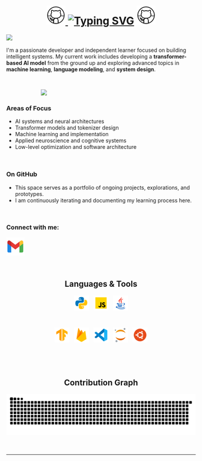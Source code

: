 <h1 align="center">
  <a href="#">
    <img width="50px" src="https://github.com/ZedUnknown/ZedUnknown/blob/main/img/gif/github.gif" />
  </a>
<a href="#"><img src="https://readme-typing-svg.herokuapp.com?font=Inter&weight=600&size=35&duration=3000&pause=3000&color=F73B3B&center=true&vCenter=true&width=435&lines=Welcome;I'm+Zed;print(%22Hello+World!%22)" alt="Typing SVG" /></a>
  <a href="#">
    <img width="50px" src="https://github.com/ZedUnknown/ZedUnknown/blob/main/img/gif/github.gif" />
 </a>
</h1>

<a href="#"><img width="1012px" src="https://media2.giphy.com/media/v1.Y2lkPTc5MGI3NjExYXFqOWJ3azR2OHdwajdxaDlsYmI0dnFpZGR6NmxmeW1zMWVjOHprNCZlcD12MV9pbnRlcm5hbF9naWZfYnlfaWQmY3Q9Zw/pVGsAWjzvXcZW4ZBTE/giphy.gif"/></a>

I'm a passionate developer and independent learner focused on building intelligent systems. My current work includes developing a **transformer-based AI model** from the ground up and exploring advanced topics in **machine learning**, **language modeling**, and **system design**.

<br/>

<a href="#"><img align="right" width="412px" src="https://github.com/ZedUnknown/ZedUnknown/blob/main/img/gif/terminal-transparent.gif" ></a>

<br/>


### Areas of Focus

- AI systems and neural architectures  
- Transformer models and tokenizer design  
- Machine learning and implementation  
- Applied neuroscience and cognitive systems  
- Low-level optimization and software architecture

<br/>

### On GitHub

- This space serves as a portfolio of ongoing projects, explorations, and prototypes.  
- I am continuously iterating and documenting my learning process here.

<br/>

### Connect with me:

[![Gmail](https://github.com/ZedUnknown/ZedUnknown/blob/main/img/ico/social-media/gmail.png)](https://mail.google.com/mail/?view=cm&fs=1&to=zed@binarycells.com&su=Specify%20The%20Subject&body=Dear%20Zed,%0D%0A%0D%0A%0D%0A%0D%0A%0D%0ABest%20regards,%0D%0A[Your%20Name])

<br/>

<h2 align="center">
  Languages & Tools
</h2>


<p align="center" >
<a href="#"><img align="center" height="40" width="40" src="https://github.com/ZedUnknown/ZedUnknown/blob/main/img/ico/languages/python.png"/></a>
&nbsp;
<a href="#"><img align="center" height="40" width="40" src="https://github.com/ZedUnknown/ZedUnknown/blob/main/img/ico/languages/java-script.png"/></a>
&nbsp;
<a href="#"><img align="center" height="40" width="40" src="https://github.com/ZedUnknown/ZedUnknown/blob/main/img/ico/languages/java.png"/></a>
</p>
<br/>
<p align="center">
<a href="#"><img align="center" height="40" width="40" src="https://github.com/ZedUnknown/ZedUnknown/blob/main/img/ico/tools/tensorflow.png"/></a>
&nbsp;
<a href="#"><img align="center" height="40" width="40" src="https://github.com/ZedUnknown/ZedUnknown/blob/main/img/ico/tools/firebase.png"/></a>
&nbsp;
<a href="#"><img align="center" height="40" width="40" src="https://github.com/ZedUnknown/ZedUnknown/blob/main/img/ico/tools/vs-code.png"/></a>
&nbsp;
<a href="#"><img align="center" height="40" width="40" src="https://github.com/ZedUnknown/ZedUnknown/blob/main/img/ico/tools/jupyter.png"/></a>
&nbsp;
<a href="#"><img align="center" height="40" width="40" src="https://github.com/ZedUnknown/ZedUnknown/blob/main/img/ico/tools/ubuntu.png"/></a>

 </p>
<br/>
<br/>
<br/>
  
<div align="center">
  <h2>Contribution Graph</h2>
  <a href="#"><img src="https://raw.githubusercontent.com/ZedUnknown/ZedUnknown/output/github-contribution-grid-snake-dark.svg" alt="Contribution Graph"></a>
</div>

<br/>
<br/>
<hr>
